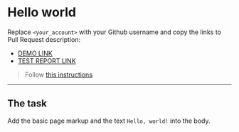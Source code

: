 # Hello world
Replace `<your_account>` with your Github username and copy the links to Pull Request description:
- [DEMO LINK](https://vladimir-dublya.github.io/layout_hello-world/)
- [TEST REPORT LINK](https://vladimir-dublya.github.io/layout_hello-world/report/html_report/)

> Follow [this instructions](https://mate-academy.github.io/layout_task-guideline/#how-to-solve-the-layout-tasks-on-github)
___

## The task 
Add the basic page markup and the text `Hello, world!` into the body.
